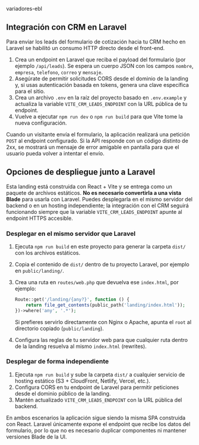 variadores-ebl

## Integración con CRM en Laravel

Para enviar los leads del formulario de cotización hacia tu CRM hecho en Laravel se habilitó un consumo HTTP directo desde el front-end.

1. Crea un endpoint en Laravel que reciba el payload del formulario (por ejemplo `/api/leads`). Se espera un cuerpo JSON con los campos `nombre`, `empresa`, `telefono`, `correo` y `mensaje`.
2. Asegúrate de permitir solicitudes CORS desde el dominio de la landing y, si usas autenticación basada en tokens, genera una clave específica para el sitio.
3. Crea un archivo `.env` en la raíz del proyecto basado en `.env.example` y actualiza la variable `VITE_CRM_LEADS_ENDPOINT` con la URL pública de tu endpoint.
4. Vuelve a ejecutar `npm run dev` o `npm run build` para que Vite tome la nueva configuración.

Cuando un visitante envía el formulario, la aplicación realizará una petición `POST` al endpoint configurado. Si la API responde con un código distinto de 2xx, se mostrará un mensaje de error amigable en pantalla para que el usuario pueda volver a intentar el envío.

## Opciones de despliegue junto a Laravel

Esta landing está construida con React + Vite y se entrega como un paquete de archivos estáticos. **No es necesario convertirla a una vista Blade** para usarla con Laravel. Puedes desplegarla en el mismo servidor del backend o en un hosting independiente; la integración con el CRM seguirá funcionando siempre que la variable `VITE_CRM_LEADS_ENDPOINT` apunte al endpoint HTTPS accesible.

### Desplegar en el mismo servidor que Laravel

1. Ejecuta `npm run build` en este proyecto para generar la carpeta `dist/` con los archivos estáticos.
2. Copia el contenido de `dist/` dentro de tu proyecto Laravel, por ejemplo en `public/landing/`.
3. Crea una ruta en `routes/web.php` que devuelva ese `index.html`, por ejemplo:

   ```php
   Route::get('/landing/{any?}', function () {
       return file_get_contents(public_path('landing/index.html'));
   })->where('any', '.*');
   ```

   Si prefieres servirlo directamente con Nginx o Apache, apunta el `root` al directorio copiado (`public/landing`).
4. Configura las reglas de tu servidor web para que cualquier ruta dentro de la landing resuelva al mismo `index.html` (rewrites).

### Desplegar de forma independiente

1. Ejecuta `npm run build` y sube la carpeta `dist/` a cualquier servicio de hosting estático (S3 + CloudFront, Netlify, Vercel, etc.).
2. Configura CORS en tu endpoint de Laravel para permitir peticiones desde el dominio público de la landing.
3. Mantén actualizado `VITE_CRM_LEADS_ENDPOINT` con la URL pública del backend.

En ambos escenarios la aplicación sigue siendo la misma SPA construida con React. Laravel únicamente expone el endpoint que recibe los datos del formulario, por lo que no es necesario duplicar componentes ni mantener versiones Blade de la UI.
